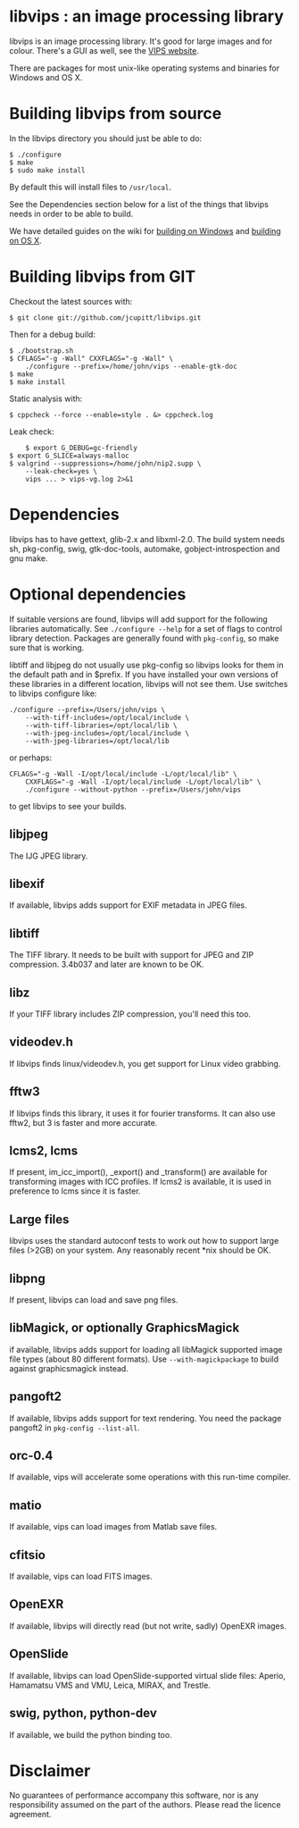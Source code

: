 # libvips : an image processing library

libvips is an image processing library. It's good for large images and for
colour. There's a GUI as well, see the [VIPS website](http://www.vips.ecs.soton.ac.uk).

There are packages for most unix-like operating systems and binaries for
Windows and OS X.

# Building libvips from source

In the libvips directory you should just be able to do:

	$ ./configure
	$ make
	$ sudo make install

By default this will install files to `/usr/local`.

See the Dependencies section below for a list of the things that
libvips needs in order to be able to build.

We have detailed guides on the wiki for [building on
Windows](http://www.vips.ecs.soton.ac.uk/index.php?title=Build_on_windows)
and [building on OS
X](http://www.vips.ecs.soton.ac.uk/index.php?title=Build_on_OS_X).

# Building libvips from GIT

Checkout the latest sources with:

	$ git clone git://github.com/jcupitt/libvips.git

Then for a debug build:

	$ ./bootstrap.sh
	$ CFLAGS="-g -Wall" CXXFLAGS="-g -Wall" \
		./configure --prefix=/home/john/vips --enable-gtk-doc
	$ make
	$ make install

Static analysis with:

	$ cppcheck --force --enable=style . &> cppcheck.log

Leak check:

        $ export G_DEBUG=gc-friendly
	$ export G_SLICE=always-malloc
	$ valgrind --suppressions=/home/john/nip2.supp \
		--leak-check=yes \
		vips ... > vips-vg.log 2>&1

# Dependencies 

libvips has to have gettext, glib-2.x and libxml-2.0. The build system needs 
sh, pkg-config, swig, gtk-doc-tools, automake, gobject-introspection and gnu make.

# Optional dependencies

If suitable versions are found, libvips will add support for the following
libraries automatically. See `./configure --help` for a set of flags to
control library detection. Packages are generally found with `pkg-config`,
so make sure that is working.

libtiff and libjpeg do not usually use pkg-config so libvips looks for
them in the default path and in $prefix. If you have installed your own
versions of these libraries in a different location, libvips will not see
them. Use switches to libvips configure like:

	./configure --prefix=/Users/john/vips \
		--with-tiff-includes=/opt/local/include \
		--with-tiff-libraries=/opt/local/lib \
		--with-jpeg-includes=/opt/local/include \
		--with-jpeg-libraries=/opt/local/lib

or perhaps:

	CFLAGS="-g -Wall -I/opt/local/include -L/opt/local/lib" \
		CXXFLAGS="-g -Wall -I/opt/local/include -L/opt/local/lib" \
		./configure --without-python --prefix=/Users/john/vips 

to get libvips to see your builds.

## libjpeg

The IJG JPEG library. 

## libexif

If available, libvips adds support for EXIF metadata in JPEG files.

## libtiff

The TIFF library. It needs to be built with support for JPEG and
ZIP compression. 3.4b037 and later are known to be OK. 

## libz

If your TIFF library includes ZIP compression, you'll need this too.

## videodev.h

If libvips finds linux/videodev.h, you get support for Linux video 
grabbing.

## fftw3

If libvips finds this library, it uses it for fourier transforms. It
can also use fftw2, but 3 is faster and more accurate.

## lcms2, lcms

If present, im_icc_import(), _export() and _transform() are available
for transforming images with ICC profiles. If lcms2 is available,
it is used in preference to lcms since it is faster.

## Large files

libvips uses the standard autoconf tests to work out how to support
large files (>2GB) on your system. Any reasonably recent *nix should
be OK.

## libpng

If present, libvips can load and save png files. 

## libMagick, or optionally GraphicsMagick

if available, libvips adds support for loading all libMagick supported
image file types (about 80 different formats). Use
`--with-magickpackage` to build against graphicsmagick instead.

## pangoft2

If available, libvips adds support for text rendering. You need the
package pangoft2 in `pkg-config --list-all`.

## orc-0.4

If available, vips will accelerate some operations with this run-time
compiler.

## matio

If available, vips can load images from Matlab save files.

## cfitsio

If available, vips can load FITS images.

## OpenEXR

If available, libvips will directly read (but not write, sadly)
OpenEXR images.

## OpenSlide

If available, libvips can load OpenSlide-supported virtual slide
files: Aperio, Hamamatsu VMS and VMU, Leica, MIRAX, and Trestle.

## swig, python, python-dev

If available, we build the python binding too.

# Disclaimer

No guarantees of performance accompany this software, nor is any
responsibility assumed on the part of the authors. Please read the licence
agreement.

